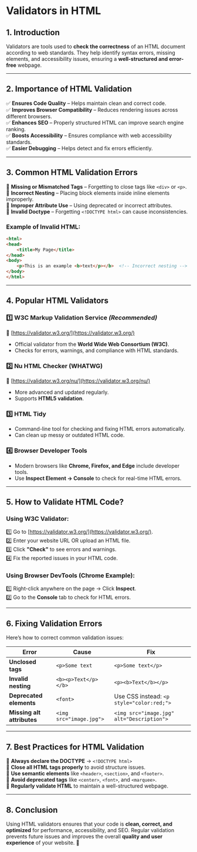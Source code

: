 # **Validators in HTML**  

## **1. Introduction**  
Validators are tools used to **check the correctness** of an HTML document according to web standards. They help identify syntax errors, missing elements, and accessibility issues, ensuring a **well-structured and error-free** webpage.  

---

## **2. Importance of HTML Validation**  
✅ **Ensures Code Quality** – Helps maintain clean and correct code.  
✅ **Improves Browser Compatibility** – Reduces rendering issues across different browsers.  
✅ **Enhances SEO** – Properly structured HTML can improve search engine ranking.  
✅ **Boosts Accessibility** – Ensures compliance with web accessibility standards.  
✅ **Easier Debugging** – Helps detect and fix errors efficiently.  

---

## **3. Common HTML Validation Errors**  
🚨 **Missing or Mismatched Tags** – Forgetting to close tags like `<div>` or `<p>`.  
🚨 **Incorrect Nesting** – Placing block elements inside inline elements improperly.  
🚨 **Improper Attribute Use** – Using deprecated or incorrect attributes.  
🚨 **Invalid Doctype** – Forgetting `<!DOCTYPE html>` can cause inconsistencies.  

### **Example of Invalid HTML:**  
```html
<html>
<head>
    <title>My Page</title>
</head>
<body>
    <p>This is an example <b>text</p></b>  <!-- Incorrect nesting -->
</body>
</html>
```

---

## **4. Popular HTML Validators**  

### **1️⃣ W3C Markup Validation Service** *(Recommended)*  
🔗 [https://validator.w3.org/](https://validator.w3.org/)  
- Official validator from the **World Wide Web Consortium (W3C)**.  
- Checks for errors, warnings, and compliance with HTML standards.  

### **2️⃣ Nu HTML Checker (WHATWG)**  
🔗 [https://validator.w3.org/nu/](https://validator.w3.org/nu/)  
- More advanced and updated regularly.  
- Supports **HTML5 validation**.  

### **3️⃣ HTML Tidy**  
- Command-line tool for checking and fixing HTML errors automatically.  
- Can clean up messy or outdated HTML code.  

### **4️⃣ Browser Developer Tools**  
- Modern browsers like **Chrome, Firefox, and Edge** include developer tools.  
- Use **Inspect Element → Console** to check for real-time HTML errors.  

---

## **5. How to Validate HTML Code?**  
### **Using W3C Validator:**  
1️⃣ Go to [https://validator.w3.org/](https://validator.w3.org/).  
2️⃣ Enter your website URL OR upload an HTML file.  
3️⃣ Click **"Check"** to see errors and warnings.  
4️⃣ Fix the reported issues in your HTML code.  

### **Using Browser DevTools (Chrome Example):**  
1️⃣ Right-click anywhere on the page → Click **Inspect**.  
2️⃣ Go to the **Console** tab to check for HTML errors.  

---

## **6. Fixing Validation Errors**  
Here’s how to correct common validation issues:  

| **Error** | **Cause** | **Fix** |
|-----------|----------|---------|
| **Unclosed tags** | `<p>Some text` | `<p>Some text</p>` |
| **Invalid nesting** | `<b><p>Text</p></b>` | `<p><b>Text</b></p>` |
| **Deprecated elements** | `<font>` | Use CSS instead: `<p style="color:red;">` |
| **Missing alt attributes** | `<img src="image.jpg">` | `<img src="image.jpg" alt="Description">` |

---

## **7. Best Practices for HTML Validation**  
🚀 **Always declare the DOCTYPE** → `<!DOCTYPE html>`  
🚀 **Close all HTML tags properly** to avoid structure issues.  
🚀 **Use semantic elements** like `<header>`, `<section>`, and `<footer>`.  
🚀 **Avoid deprecated tags** like `<center>`, `<font>`, and `<marquee>`.  
🚀 **Regularly validate HTML** to maintain a well-structured webpage.  

---

## **8. Conclusion**  
Using HTML validators ensures that your code is **clean, correct, and optimized** for performance, accessibility, and SEO. Regular validation prevents future issues and improves the overall **quality and user experience** of your website. 🚀